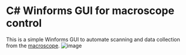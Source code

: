 # C# Winforms GUI for macroscope control
This is a simple Winforms GUI to automate scanning and data collection from the [macroscope](https://github.com/JarofMolasses/macroscope).
![image](https://github.com/JarofMolasses/macroscope_control/assets/33560291/f23ad73e-f421-4b04-8db6-cd19f64bc8db)
